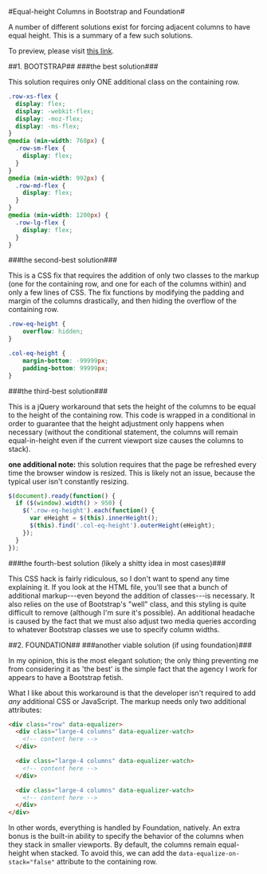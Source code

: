 #Equal-height Columns in Bootstrap and Foundation#

A number of different solutions exist for forcing adjacent columns to have equal height. This is a summary of a few such solutions.

To preview, please visit [this link](http://jeffreysbrother.github.io/equal-height-columns/).

##1. BOOTSTRAP##
###the best solution###

This solution requires only ONE additional class on the containing row.

```css
.row-xs-flex {
  display: flex;
  display: -webkit-flex;
  display: -moz-flex;
  display: -ms-flex;
}
@media (min-width: 768px) {
  .row-sm-flex {
    display: flex;
  }
}
@media (min-width: 992px) {
  .row-md-flex {
    display: flex;
  }
}
@media (min-width: 1200px) {
  .row-lg-flex {
    display: flex;
  }
}
```

###the second-best solution###

This is a CSS fix that requires the addition of only two classes to the markup (one for the containing row, and one for each of the columns within) and only a few lines of CSS. The fix functions by modifying the padding and margin of the columns drastically, and then hiding the overflow of the containing row.

```css
.row-eq-height {
    overflow: hidden;
}

.col-eq-height {
    margin-bottom: -99999px;
    padding-bottom: 99999px;
}
```

###the third-best solution###

This is a jQuery workaround that sets the height of the columns to be equal to the height of the containing row. This code is wrapped in a conditional in order to guarantee that the height adjustment only happens when necessary (without the conditional statement, the columns will remain equal-in-height even if the current viewport size causes the columns to stack).

**one additional note:** this solution requires that the page be refreshed every time the browser window is resized. This is likely not an issue, because the typical user isn't constantly resizing.

```javascript
$(document).ready(function() {
  if ($(window).width() > 950) {
    $('.row-eq-height').each(function() {
      var eHeight = $(this).innerHeight();
      $(this).find('.col-eq-height').outerHeight(eHeight);
    });
  }
});
```

###the fourth-best solution (likely a shitty idea in most cases)###

This CSS hack is fairly ridiculous, so I don't want to spend any time explaining it. If you look at the HTML file, you'll see that a bunch of additional markup---even beyond the addition of classes---is necessary. It also relies on the use of Bootstrap's "well" class, and this styling is quite difficult to remove (although I'm sure it's possible). An additional headache is caused by the fact that we must also adjust two media queries according to whatever Bootstrap classes we use to specify column widths.

##2. FOUNDATION##
###another viable solution (if using foundation)###

In my opinion, this is the most elegant solution; the only thing preventing me from considering it as 'the best' is the simple fact that the agency I work for appears to have a Bootstrap fetish.

What I like about this workaround is that the developer isn't required to add *any* additional CSS or JavaScript. The markup needs only two additional attributes:

```HTML
<div class="row" data-equalizer>
  <div class="large-4 columns" data-equalizer-watch>
    <!-- content here -->
  </div>

  <div class="large-4 columns" data-equalizer-watch>
    <!-- content here -->
  </div>

  <div class="large-4 columns" data-equalizer-watch>
    <!-- content here -->
  </div>
</div>
```

In other words, everything is handled by Foundation, natively. An extra bonus is the built-in ability to specify the behavior of the columns when they stack in smaller viewports. By default, the columns remain equal-height when stacked. To avoid this, we can add the `data-equalize-on-stack="false"` attribute to the containing row.
